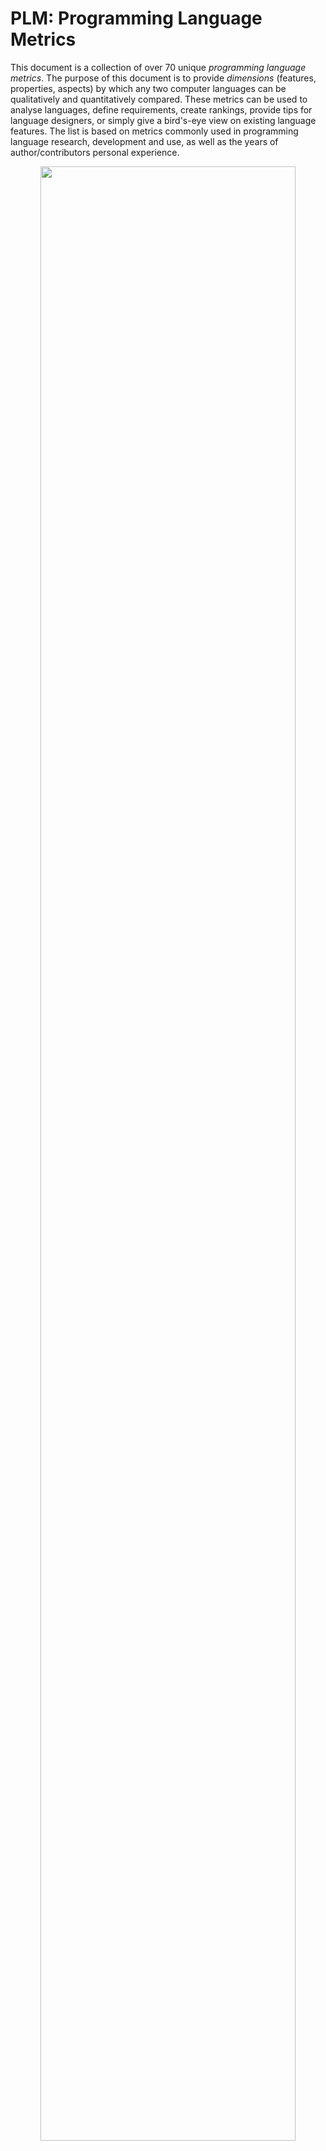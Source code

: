 # PLM: Programming Language Metrics
This document is a collection of over 70 unique *programming language metrics*. The purpose of this document is to provide *dimensions* (features, properties, aspects) by which any two computer languages can be qualitatively and quantitatively compared. These metrics can be used to analyse languages, define requirements, create rankings, provide tips for language designers, or simply give a bird's-eye view on existing language features. The list is based on metrics commonly used in programming language research, development and use, as well as the years of author/contributors personal experience.

<p align="center">
  <img width="90%" src="https://user-images.githubusercontent.com/6209197/209146658-ab9c956e-4cff-4d96-a7a4-56e8024fda66.png">
</p>
